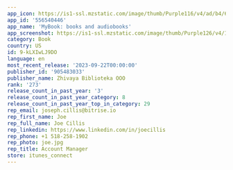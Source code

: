 ```yaml
---
app_icon: https://is1-ssl.mzstatic.com/image/thumb/Purple116/v4/ad/b4/6e/adb46e35-91a0-dfc7-5157-a255d5072c16/AppIcon-0-0-1x_U007emarketing-0-7-0-0-85-220.png/1024x1024bb.png
app_id: '556540446'
app_name: 'MyBook: books and audiobooks'
app_screenshot: https://is1-ssl.mzstatic.com/image/thumb/Purple126/v4/1c/2f/9f/1c2f9fa0-1cf4-4c76-eab9-65202a1a1ee4/15d1b418-c2d4-43e5-aab8-25c73265fdba_slide_1.png/1242x2688bb.png
category: Book
country: US
id: 9-kLXIwLJ9DO
language: en
most_recent_release: '2023-09-22T00:00:00'
publisher_id: '905483033'
publisher_name: Zhivaya Biblioteka OOO
rank: '273'
release_count_in_past_year: '3'
release_count_in_past_year_category: 8
release_count_in_past_year_top_in_category: 29
rep_email: joseph.cillis@bitrise.io
rep_first_name: Joe
rep_full_name: Joe Cillis
rep_linkedin: https://www.linkedin.com/in/joecillis
rep_phone: +1 518-258-1902
rep_photo: joe.jpg
rep_title: Account Manager
store: itunes_connect
---
```

